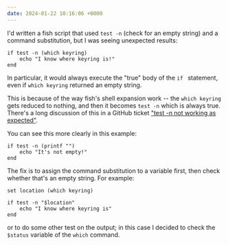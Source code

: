 ```yaml
---
date: 2024-01-22 10:16:06 +0000
---
```

I'd written a fish script that used `test -n` (check for an empty string) and a command substitution, but I was seeing unexpected results:

```shell
if test -n (which keyring)
    echo "I know where keyring is!"
end
```

In particular, it would always execute the "true" body of the `if ` statement, even if `which keyring` returned an empty string.

This is because of the way fish's shell expansion work -- the `which keyring` gets reduced to nothing, and then it becomes `test -n` which is always true.
There's a long discussion of this in a GitHub ticket ["test -n not working as expected"][github].

You can see this more clearly in this example:

```shell
if test -n (printf "")
    echo "It's not empty!"
end
```

The fix is to assign the command substitution to a variable first, then check whether that's an empty string.
For example:

```shell
set location (which keyring)

if test -n "$location"
    echo "I know where keyring is"
end
```

or to do some other test on the output; in this case I decided to check the `$status` variable of the `which` command.

[github]: https://github.com/fish-shell/fish-shell/issues/2037

